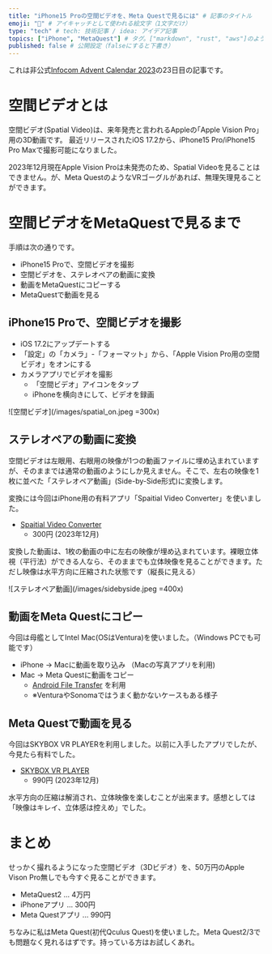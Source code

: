 ```yaml
---
title: "iPhone15 Proの空間ビデオを、Meta Questで見るには" # 記事のタイトル
emoji: "🥽" # アイキャッチとして使われる絵文字（1文字だけ）
type: "tech" # tech: 技術記事 / idea: アイデア記事
topics: ["iPhone", "MetaQuest"] # タグ。["markdown", "rust", "aws"]のように指定する
published: false # 公開設定（falseにすると下書き）
---
```


これは非公式[Infocom Advent Calendar 2023](https://qiita.com/advent-calendar/2023/infocom)の23日目の記事です。

# 空間ビデオとは

空間ビデオ(Spatial Video)は、来年発売と言われるAppleの｢Apple Vision Pro｣用の3D動画です。
最近リリースされたiOS 17.2から、iPhone15 Pro/iPhone15 Pro Maxで撮影可能になりました。

2023年12月現在Apple Vision Proは未発売のため、Spatial Videoを見ることはできません。が、Meta QuestのようなVRゴーグルがあれば、無理矢理見ることができます。

# 空間ビデオをMetaQuestで見るまで

手順は次の通りです。

- iPhone15 Proで、空間ビデオを撮影
- 空間ビデオを、ステレオペアの動画に変換
- 動画をMetaQuestにコピーする
- MetaQuestで動画を見る

## iPhone15 Proで、空間ビデオを撮影

- iOS 17.2にアップデートする
- 「設定」の「カメラ」-「フォーマット」から、「Apple Vision Pro用の空間ビデオ」をオンにする
- カメラアプリでビデオを撮影
  - 「空間ビデオ」アイコンをタップ
  - iPhoneを横向きにして、ビデオを録画

![空間ビデオ](/images/spatial_on.jpeg =300x)

## ステレオペアの動画に変換

空間ビデオは左眼用、右眼用の映像が1つの動画ファイルに埋め込まれていますが、そのままでは通常の動画のようにしか見えません。そこで、左右の映像を1枚に並べた「ステレオペア動画」(Side-by-Side形式)に変換します。

変換には今回はiPhone用の有料アプリ「Spaitial Video Converter」を使いました。

- [Spaitial Video Converter](https://apps.apple.com/jp/app/spatial-video-converter/id6471887553)
  - 300円 (2023年12月)

変換した動画は、1枚の動画の中に左右の映像が埋め込まれています。裸眼立体視（平行法）ができる人なら、そのままでも立体映像を見ることができます。ただし映像は水平方向に圧縮された状態です（縦長に見える）

![ステレオペア動画](/images/sidebyside.jpeg =400x)

## 動画をMeta Questにコピー

今回は母艦としてIntel Mac(OSはVentura)を使いました。（Windows PCでも可能です）

- iPhone → Macに動画を取り込み （Macの写真アプリを利用)
- Mac → Meta Questに動画をコピー
  - [Android File Transfer](https://www.android.com/filetransfer/) を利用
  - ※VenturaやSonomaではうまく動かないケースもある様子

## Meta Questで動画を見る

今回はSKYBOX VR PLAYERを利用しました。以前に入手したアプリでしたが、今見たら有料でした。

- [SKYBOX VR PLAYER](https://www.meta.com/ja-jp/experiences/2063931653705427/)
  - 990円 (2023年12月)

水平方向の圧縮は解消され、立体映像を楽しむことが出来ます。感想としては「映像はキレイ、立体感は控えめ」でした。


# まとめ

せっかく撮れるようになった空間ビデオ（3Dビデオ）を、50万円のApple Vison Pro無しでも今すぐ見ることができます。

- MetaQuest2 ... 4万円
- iPhoneアプリ ... 300円
- Meta Questアプリ ... 990円

ちなみに私はMeta Quest(初代Qculus Quest)を使いました。Meta Quest2/3でも問題なく見れるはずです。持っている方はお試しくあれ。

